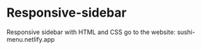 # Responsive-sidebar
Responsive sidebar with HTML and CSS
go to the website: sushi-menu.netlify.app
